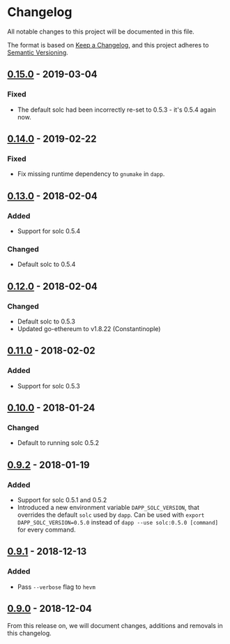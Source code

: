# Changelog
All notable changes to this project will be documented in this file.

The format is based on [Keep a Changelog](https://keepachangelog.com/en/1.0.0/),
and this project adheres to [Semantic Versioning](https://semver.org/spec/v2.0.0.html).

## [0.15.0] - 2019-03-04
### Fixed
- The default solc had been incorrectly re-set to 0.5.3 - it's 0.5.4 again now.

## [0.14.0] - 2019-02-22

### Fixed
- Fix missing runtime dependency to `gnumake` in `dapp`.

## [0.13.0] - 2018-02-04
### Added
- Support for solc 0.5.4

### Changed
- Default solc to 0.5.4

## [0.12.0] - 2018-02-04
### Changed
- Default solc to 0.5.3
- Updated go-ethereum to v1.8.22 (Constantinople)

## [0.11.0] - 2018-02-02
### Added
- Support for solc 0.5.3

## [0.10.0] - 2018-01-24
### Changed
- Default to running solc 0.5.2

## [0.9.2] - 2018-01-19
### Added
- Support for solc 0.5.1 and 0.5.2
- Introduced a new environment variable `DAPP_SOLC_VERSION`, that overrides the
default `solc` used by `dapp`. Can be used with `export DAPP_SOLC_VERSION=0.5.0`
instead of `dapp --use solc:0.5.0 [command]` for every command.

## [0.9.1] - 2018-12-13
### Added
- Pass `--verbose` flag to `hevm`

## [0.9.0] - 2018-12-04

From this release on, we will document changes, additions and removals in this
changelog.

[Unreleased]: https://github.com/dapphub/dapptools/compare/dapp/0.9.1...HEAD
[0.9.0]: https://github.com/dapphub/dapptools/tree/dapp/0.9.0
[0.9.1]: https://github.com/dapphub/dapptools/tree/dapp/0.9.1
[0.9.2]: https://github.com/dapphub/dapptools/tree/dapp/0.9.2
[0.10.0]: https://github.com/dapphub/dapptools/tree/dapp/0.10.0
[0.11.0]: https://github.com/dapphub/dapptools/tree/dapp/0.11.0
[0.12.0]: https://github.com/dapphub/dapptools/tree/dapp/0.12.0
[0.13.0]: https://github.com/dapphub/dapptools/tree/dapp/0.13.0
[0.14.0]: https://github.com/dapphub/dapptools/tree/dapp/0.14.0
[0.15.0]: https://github.com/dapphub/dapptools/tree/dapp/0.15.0
